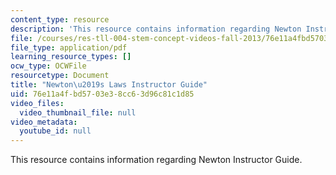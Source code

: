 ```yaml
---
content_type: resource
description: 'This resource contains information regarding Newton Instructor Guide. '
file: /courses/res-tll-004-stem-concept-videos-fall-2013/76e11a4fbd5703e38cc63d96c81c1d85_MITRES_TLL-004F13_Nwton_IG.pdf
file_type: application/pdf
learning_resource_types: []
ocw_type: OCWFile
resourcetype: Document
title: "Newton\u2019s Laws Instructor Guide"
uid: 76e11a4f-bd57-03e3-8cc6-3d96c81c1d85
video_files:
  video_thumbnail_file: null
video_metadata:
  youtube_id: null
---
```

This resource contains information regarding Newton Instructor Guide. 

